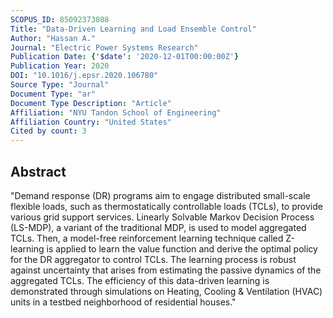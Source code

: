 ```yaml
---
SCOPUS_ID: 85092373088
Title: "Data-Driven Learning and Load Ensemble Control"
Author: "Hassan A."
Journal: "Electric Power Systems Research"
Publication Date: {'$date': '2020-12-01T00:00:00Z'}
Publication Year: 2020
DOI: "10.1016/j.epsr.2020.106780"
Source Type: "Journal"
Document Type: "ar"
Document Type Description: "Article"
Affiliation: "NYU Tandon School of Engineering"
Affiliation Country: "United States"
Cited by count: 3
---
```


## Abstract
"Demand response (DR) programs aim to engage distributed small-scale flexible loads, such as thermostatically controllable loads (TCLs), to provide various grid support services. Linearly Solvable Markov Decision Process (LS-MDP), a variant of the traditional MDP, is used to model aggregated TCLs. Then, a model-free reinforcement learning technique called Z-learning is applied to learn the value function and derive the optimal policy for the DR aggregator to control TCLs. The learning process is robust against uncertainty that arises from estimating the passive dynamics of the aggregated TCLs. The efficiency of this data-driven learning is demonstrated through simulations on Heating, Cooling & Ventilation (HVAC) units in a testbed neighborhood of residential houses."
